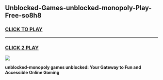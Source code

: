 
## Unblocked-Games-unblocked-monopoly-Play-Free-so8h8
<h3>
<a href="https://premium76.site?title=unblocked-monopoly&ref=12A">CLICK TO PLAY</a></h3>
<hr>

<h3>
<a href="https://premium76.site?title=unblocked-monopoly&ref=12A">CLICK 2 PLAY</a>
  
</h3>

<a href="https://premium76.site?title=unblocked-monopoly&ref=12A"><img src="https://clearcache.store/games.png"></a>


**unblocked-monopoly games unblocked: Your Gateway to Fun and Accessible Online Gaming**
